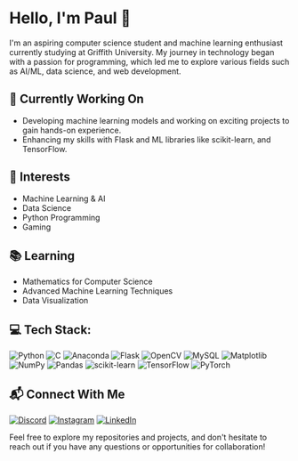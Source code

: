 # Hello, I'm Paul 👋

I'm an aspiring computer science student and machine learning enthusiast currently studying at Griffith University. My journey in technology began with a passion for programming, which led me to explore various fields such as AI/ML, data science, and web development.

## 🔭 Currently Working On

- Developing machine learning models and working on exciting projects to gain hands-on experience.
- Enhancing my skills with Flask and ML libraries like scikit-learn, and TensorFlow.

## 💼 Interests

- Machine Learning & AI
- Data Science
- Python Programming
- Gaming

## 📚 Learning

- Mathematics for Computer Science
- Advanced Machine Learning Techniques
- Data Visualization

## 💻 Tech Stack:
![Python](https://img.shields.io/badge/python-3670A0?style=for-the-badge&logo=python&logoColor=ffdd54) ![C](https://img.shields.io/badge/c-%2300599C.svg?style=for-the-badge&logo=c&logoColor=white) ![Anaconda](https://img.shields.io/badge/Anaconda-%2344A833.svg?style=for-the-badge&logo=anaconda&logoColor=white) ![Flask](https://img.shields.io/badge/flask-%23000.svg?style=for-the-badge&logo=flask&logoColor=white) ![OpenCV](https://img.shields.io/badge/opencv-%23white.svg?style=for-the-badge&logo=opencv&logoColor=white) ![MySQL](https://img.shields.io/badge/mysql-4479A1.svg?style=for-the-badge&logo=mysql&logoColor=white) ![Matplotlib](https://img.shields.io/badge/Matplotlib-%23ffffff.svg?style=for-the-badge&logo=Matplotlib&logoColor=black) ![NumPy](https://img.shields.io/badge/numpy-%23013243.svg?style=for-the-badge&logo=numpy&logoColor=white) ![Pandas](https://img.shields.io/badge/pandas-%23150458.svg?style=for-the-badge&logo=pandas&logoColor=white) ![scikit-learn](https://img.shields.io/badge/scikit--learn-%23F7931E.svg?style=for-the-badge&logo=scikit-learn&logoColor=white) ![TensorFlow](https://img.shields.io/badge/TensorFlow-%23FF6F00.svg?style=for-the-badge&logo=TensorFlow&logoColor=white) ![PyTorch](https://img.shields.io/badge/PyTorch-%23EE4C2C.svg?style=for-the-badge&logo=PyTorch&logoColor=white)

## 📬 Connect With Me
[![Discord](https://img.shields.io/badge/Discord-%237289DA.svg?logo=discord&logoColor=white)](https://discord.gg/pxx1) [![Instagram](https://img.shields.io/badge/Instagram-%23E4405F.svg?logo=Instagram&logoColor=white)](https://instagram.com/paull.cj) [![LinkedIn](https://img.shields.io/badge/LinkedIn-%230077B5.svg?logo=linkedin&logoColor=white)](https://www.linkedin.com/in/paul-cj-103x/)

Feel free to explore my repositories and projects, and don't hesitate to reach out if you have any questions or opportunities for collaboration!


